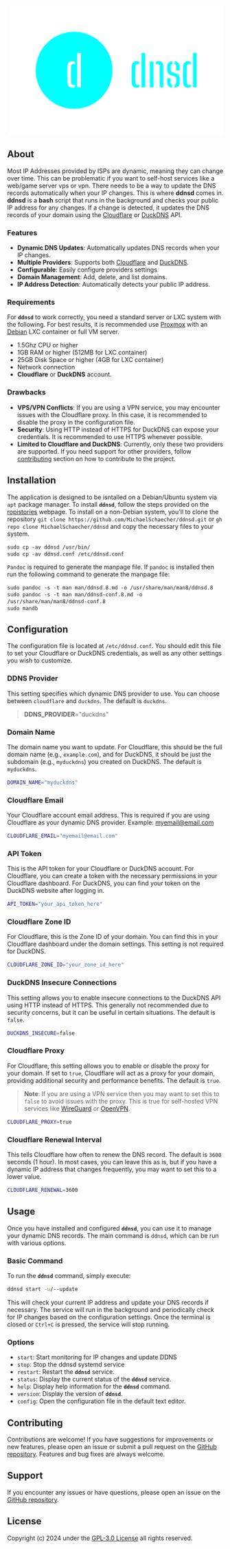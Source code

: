 <div align="right">
    <img
        src="images/logo.svg"
        alt="ddnsd logo"
        width="auto"
        height="300"
    />
</div>

## About

Most IP Addresses provided by ISPs are dynamic, meaning they can change over time. This can be problematic if you want to self-host services like a web/game server vps or vpn. There needs to be a way to update the DNS records automatically when your IP changes. This is where **ddnsd** comes in. **ddnsd** is a **bash** script that runs in the background and checks your public IP address for any changes. If a change is detected, it updates the DNS records of your domain using the [Cloudflare](https://developers.cloudflare.com/dns/manage-dns-records/how-to/managing-dynamic-ip-addresses/) or [DuckDNS](https://www.duckdns.org/) API.

### Features

- **Dynamic DNS Updates**: Automatically updates DNS records when your IP changes.
- **Multiple Providers**: Supports both [Cloudflare](https://www.cloudflare.com/learning/dns/glossary/dynamic-dns/) and [DuckDNS](https://www.duckdns.org/).
- **Configurable**: Easily configure providers settings
- **Domain Management**: Add, delete, and list domains.
- **IP Address Detection**: Automatically detects your public IP address.

### Requirements

For **`ddnsd`** to work correctly, you need a standard server or LXC system with the following. For best results, it is recommended use [Proxmox](https://www.proxmox.com/en/) with an [Debian](https://www.debian.org/) LXC container or full VM server.

- 1.5Ghz CPU or higher
- 1GB RAM or higher (512MB for LXC container)
- 25GB Disk Space or higher (4GB for LXC container)
- Network connection
- **Cloudflare** or **DuckDNS** account.

### Drawbacks

- **VPS/VPN Conflicts**: If you are using a VPN service, you may encounter issues with the Cloudflare proxy. In this case, it is recommended to disable the proxy in the configuration file.
- **Security**: Using HTTP instead of HTTPS for DuckDNS can expose your credentials. It is recommended to use HTTPS whenever possible.
- **Limited to Cloudflare and DuckDNS**: Currently, only these two providers are supported. If you need support for other providers, follow [contributing](#contributing) section on how to contribute to the project.

## Installation

The application is designed to be isntalled on a Debian/Ubuntu system via `apt` package manager. To install **`ddnsd`**, follow the steps provided on the [ropistories](https://repository.howtonebie.com/) webpage. To install on a non-Debian system, you'll to clone the repository `git clone https://github.com/MichaelSchaecher/ddnsd.git` or `gh repo clone MichaelSchaecher/ddnsd` and copy the necessary files to your system.

```console
sudo cp -av ddnsd /usr/bin/
sudo cp -av ddnsd.conf /etc/ddnsd.conf
```

`Pandoc` is required to generate the manpage file. If `pandoc` is installed then run the following command to generate the manpage file:

```console
sudo pandoc -s -t man man/ddnsd.8.md -o /usr/share/man/man8/ddnsd.8
sudo pandoc -s -t man man/ddnsd-conf.8.md -o /usr/share/man/man8/ddnsd-conf.8
sudo mandb
```

## Configuration

The configuration file is located at `/etc/ddnsd.conf`. You should edit this file to set your Cloudflare or DuckDNS credentials, as well as any other settings you wish to customize.

### DDNS Provider

This setting specifies which dynamic DNS provider to use. You can choose between `cloudflare` and `duckdns`. The default is `duckdns`.

> **DDNS_PROVIDER**="duckdns"

### Domain Name

The domain name you want to update. For Cloudflare, this should be the full domain name (e.g., `example.com`), and for DuckDNS, it should be just the subdomain (e.g., `myduckdns`) you created on DuckDNS. The default is `myduckdns`.

```bash
DOMAIN_NAME="myduckdns"
```

### Cloudflare Email

Your Cloudflare account email address. This is required if you are using Cloudflare as your dynamic DNS provider. Example: myemail@email.com

```bash
CLOUDFLARE_EMAIL="myemail@email.com"
```

### API Token

This is the API token for your Cloudflare or DuckDNS account. For Cloudflare, you can create a token with the necessary permissions in your Cloudflare dashboard. For DuckDNS, you can find your token on the DuckDNS website after logging in.

```bash
API_TOKEN="your_api_token_here"
```

### Cloudflare Zone ID

For Cloudflare, this is the Zone ID of your domain. You can find this in your Cloudflare dashboard under the domain settings. This setting is not required for DuckDNS.

```bash
CLOUDFLARE_ZONE_ID="your_zone_id_here"
```

### DuckDNS Insecure Connections

This setting allows you to enable insecure connections to the DuckDNS API using HTTP instead of HTTPS. This generally not recommended due to security concerns, but it can be useful in certain situations. The default is `false`.

```bash
DUCKDNS_INSECURE=false
```

### Cloudflare Proxy

For Cloudflare, this setting allows you to enable or disable the proxy for your domain. If set to `true`, Cloudflare will act as a proxy for your domain, providing additional security and performance benefits. The default is `true`.

> **Note**: If you are using a VPN service then you may want to set this to `false` to avoid issues with the proxy. This is true for self-hosted VPN services like [WireGuard](https://www.wireguard.com/) or [OpenVPN](https://openvpn.net/).

```bash
CLOUDFLARE_PROXY=true
```

### Cloudflare Renewal Interval

This tells Cloudflare how often to renew the DNS record. The default is `3600` seconds (1 hour). In most cases, you can leave this as is, but if you have a dynamic IP address that changes frequently, you may want to set this to a lower value.

```bash
CLOUDFLARE_RENEWAL=3600
```

## Usage

Once you have installed and configured **`ddnsd`**, you can use it to manage your dynamic DNS records. The main command is `ddnsd`, which can be run with various options.

### Basic Command

To run the **`ddnsd`** command, simply execute:

```bash
ddnsd start -u/--update
```

This will check your current IP address and update your DNS records if necessary. The service will run in the background and periodically check for IP changes based on the configuration settings. Once the terminal is closed or `Ctrl+C` is pressed, the service will stop running.

### Options

- `start`: Start monitoring for IP changes and update DDNS
- `stop`: Stop the ddnsd systemd service
- `restart`: Restart the **`ddnsd`** service.
- `status`: Display the current status of the **`ddnsd`** service.
- `help`: Display help information for the **`ddnsd`** command.
- `version`: Display the version of **`ddnsd`**.
- `config`: Open the configuration file in the default text editor.

## Contributing

Contributions are welcome! If you have suggestions for improvements or new features, please open an issue or submit a pull request on the [GitHub repository](https://github.com/MichaelSchaecher/ddnsd/pulls). Features and bug fixes are always welcome.

## Support

If you encounter any issues or have questions, please open an issue on the [GitHub repository](https://github.com/MichaelSchaecher/ddnsd/issues).

## License

Copyright (c) 2024 under the [GPL-3.0 License](COPYING) all rights reserved.
